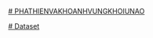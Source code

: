 [# PHATHIENVAKHOANHVUNGKHOIUNAO](https://colab.research.google.com/drive/1rTudFAlJylisYwrMau4Y73XezWD_Vtzi?usp=sharing)

[# Dataset](https://universe.roboflow.com/ali-rostami/labeled-mri-brain-tumor-dataset)
